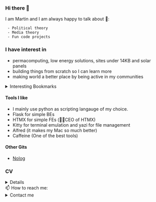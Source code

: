 ### Hi there 👋
I am Martin and I am always happy to talk about 💬:
     
     - Political theory
     - Media theory
     - Fun code projects

### I have interest in 
- permacomputing, low energy solutions, sites under 14KB and solar panels
- building things from scratch so I can learn more
- making world a better place by being active in my communities

<details><summary>Interesting Bookmarks </summary>

- [Solar Website](https://solar.lowtechmagazine.com/about/the-solar-website) --> solar website of amazing lowtechmagazine
- [Compost party](https://compost.party) --> website hosted on an old android phone.
- [Why sites should be under 14 KB](https://endtimes.dev/why-your-website-should-be-under-14kb-in-size/) --> An interesting piece on optimizing website size
- [Computers and sustainability](https://100r.co/site/computing_and_sustainability.html) --> how to weave computers with permaculture
- [Feminist server manifesto](https://hub.xpub.nl/systers/mediawiki/index.php?title=A_Feminist_Server_Manifesto) --> exciting way of dealing with servers
- [Solarprotocol - sunthinking](http://solarprotocol.net/sunthinking/index.html) --> computers, art and vision of sun

</details>

#### Tools I like
- I mainly use python as scripting langauge of my choice. 
- Flask for simple BEs
- HTMX for simple FEs (👷‍♂️CEO of HTMX)
- Kitty for terminal emulation and yazi for file management
- Alfred (it makes my Mac so much better)
- Caffeine (One of the best tools)

#### Other Gits
- [Nolog](https://git.nolog.cz/ptak)

### CV 
<details><summary>Details</summary>
<p>

🏥 ZZMS
- 📆 Jun, 2024 - Still
- IT support (_Printers are hell, but I wrote powershell script that makes them little bit managemble in hospital settings_)
- Medicus support
- Active Directory, Exchange and other Microsoft tools

🧮 Requalification to Cybersecurity
- 4 week course by [Kyberakademie](https://kyberakademie.cz/kyberkurz/)
 
:office: Applifting
 - :calendar: 2020 - Feb, 2024
 - Tech Writer medior (_Writing about APIs. Coding tools together. Problem solving. Product work. Informational Architecture_)
 - Team lead
 - Worked on Automation platforms: Microsoft PowerApps (contributor) | Zapier (Contributor) | Make.com (certified user)
 - Chiped in on Fintech Booster
 - Work repo I managed: [API Samples for tyntec repo](https://github.com/tyntec/api-samples)

🧮 Make.com certification
 - All 4 levels

:office: DX Heroes
- :calendar: 2020 - Feb, 2024
- Tech Writer | Editor | Consultant on documentations
- Open source where I contributed:
- [DXHeroes Knowledgebase](https://github.com/DXHeroes/knowledge-base-content)
 
:office: Ego Panda
 - :calendar: 2018 - 2020 (July)
 - Marketing manager junior and copywriter (_but also handling tech-support, some basics of business analysis, and more_)

:school: Charles Universtity, Faculty of Arts, Political Theory
- :calendar: 2023 - Still

:school: Charles Universtity, Faculty of Arts, STUNOME
- :calendar: 2023 - Still
- Wrote piece on Amiga demoscene

:school: Charles Universtity, Faculty of Arts, Political Science
- :calendar: 2019 - 2023
- Thesis on African Union in theory of Internatonal relations
- Did corpus of [Karel Havlíček Borovský](https://github.com/ridlees/KHB)
</p>
</details
     
### 📫 How to reach me:
<details><summary>Contact me</summary>
<p>
- Threema RWFERFEY
</p>
</details>
